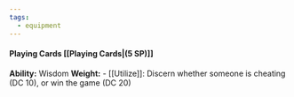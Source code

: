 ```yaml
---
tags:
  - equipment
---
```

####  Playing Cards [[Playing Cards|(5 SP)]]
**Ability:** Wisdom **Weight:** -
[[Utilize]]: Discern whether someone is cheating (DC 10), or win the game (DC 20)